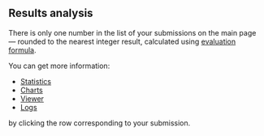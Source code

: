 ## Results analysis

There is only one number in the list of your submissions on the main page — rounded to the nearest integer result, calculated using [evaluation formula](stats.md#result_formula).

You can get more information:

- [Statistics](stats.md)
- [Charts](charts.md)
- [Viewer](viewer.md)
- [Logs](logs.md)

by clicking the row corresponding to your submission.
